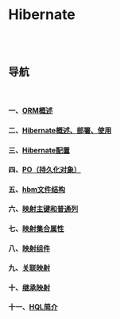 # Hibernate

<br><br>

## 导航

<br>

#### 一、[ORM概述](ORM概述.md#orm概述)
#### 二、[Hibernate概述、部署、使用](Hibernate概述、部署、使用.md#hibernate概述部署使用)
#### 三、[Hibernate配置](Hibernate配置.md#hibernate配置)
#### 四、[PO（持久化对象）](PO.md#po持久化对象)
#### 五、[hbm文件结构](hbm文件结构.md#hbm文件结构)
#### 六、[映射主键和普通列](映射主键和普通列.md#映射主键和普通列)
#### 七、[映射集合属性](映射集合属性.md#映射集合属性)
#### 八、[映射组件](映射组件.md#映射组件)
#### 九、[关联映射](关联映射.md#关联映射)
#### 十、[继承映射](继承映射.md#继承映射)
#### 十一、[HQL简介](HQL简介.md#hql简介)
